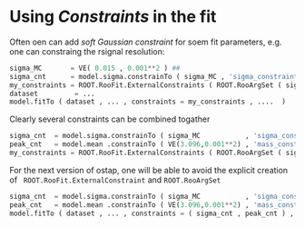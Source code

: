 # Using _Constraints_ in the fit

Often oen  can  add _soft Gaussian constraint_ for  soem   fit parameters, e.g. one   can constraing the rsignal resolution:
```python
sigma_MC       = VE( 0.015 , 0.001**2 ) ## 
sigma_cnt      = model.sigma.constrainTo ( sigma_MC , 'sigma_constraint')
my_constraints = ROOT.RooFit.ExternalConstraints ( ROOT.RooArgSet ( sigma_cnt  ) ) 
dataset         = ...
model.fitTo ( dataset , ... , constraints = my_constraints , ....  ) 
```
Clearly several constraints can be combined togather 
```python
sigma_cnt  = model.sigma.constrainTo ( sigma_MC           , 'sigma_constraint')
peak_cnt   = model.mean .constrainTo ( VE(3.096,0.001**2) , 'mass_constraint' )
my_constraints = ROOT.RooFit.ExternalConstraints ( ROOT.RooArgSet ( sigma_cnt , peak_cnt ) ) 
```
For the next version of ostap,  one will be able to avoid the explicit creation of
` ROOT.RooFit.ExternalConstraint` and `ROOT.RooArgSet`
```python
sigma_cnt  = model.sigma.constrainTo ( sigma_MC           , 'sigma_constraint')
peak_cnt   = model.mean .constrainTo ( VE(3.096,0.001**2) , 'mass_constraint' )
model.fitTo ( dataset , ... , constraints = ( sigma_cnt , peak_cnt ) , ....  ) 
```